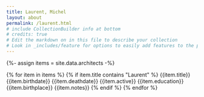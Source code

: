 ```yaml
---
title: Laurent, Michel
layout: about
permalink: /laurent.html
# include CollectionBuilder info at bottom
# credits: true
# Edit the markdown on in this file to describe your collection
# Look in _includes/feature for options to easily add features to the page
---
```


{%- assign items = site.data.architects -%}

{% for item in items %}
{% if item.title contains "Laurent" %}
{{item.title}}
{{item.birthdate}}
{{item.deathdate}}
{{item.active}}
{{item.education}}
{{item.birthplace}}
{{item.notes}}
{% endif %}
{% endfor %}
